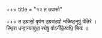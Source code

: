 +++
title = "१२ त उग्रासो"

+++
त उ॒ग्रासो॒ वृष॑ण उ॒ग्रबा॑हवो॒ नकि॑ष्ट॒नूषु॑ येतिरे ।  
स्थि॒रा धन्वा॒न्यायु॑धा॒ रथे॑षु॒ वोऽनी॑के॒ष्वधि॒ श्रियः॑ ॥